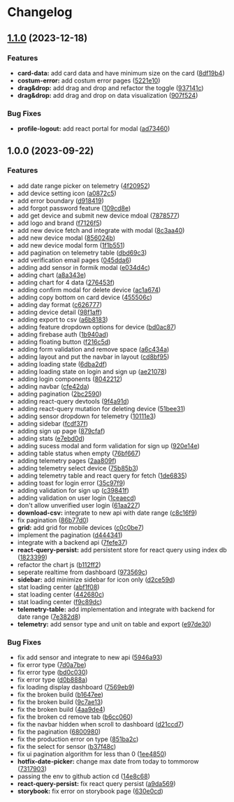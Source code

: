 # Changelog

## [1.1.0](https://github.com/jerensl/motionxy_dashboard_typescript/compare/v1.0.0...v1.1.0) (2023-12-18)


### Features

* **card-data:** add card data and have minimum size on the card ([8df19b4](https://github.com/jerensl/motionxy_dashboard_typescript/commit/8df19b406ebd975d2bcb486affd94637b5be9a58))
* **costum-error:** add costum error pages ([5221e10](https://github.com/jerensl/motionxy_dashboard_typescript/commit/5221e1060fa5aff4118e52f1ec61e12a68f9c8d7))
* **drag&drop:** add drag and drop and refactor the toggle ([937141c](https://github.com/jerensl/motionxy_dashboard_typescript/commit/937141c00c24673d08b3aaeea973fa69006aa4bc))
* **drag&drop:** add drag and drop on data visualization ([907f524](https://github.com/jerensl/motionxy_dashboard_typescript/commit/907f524d368d860a012498829e5cdec998c2534a))


### Bug Fixes

* **profile-logout:** add react portal for modal ([ad73460](https://github.com/jerensl/motionxy_dashboard_typescript/commit/ad73460506d81bd574224c14259e0ebc7730c305))

## 1.0.0 (2023-09-22)


### Features

* add date range picker on telemetry ([4f20952](https://github.com/jerensl/motionxy_dashboard_typescript/commit/4f209525ef5a42c2102a050483a4f9f925299dc2))
* add device setting icon ([a0872c5](https://github.com/jerensl/motionxy_dashboard_typescript/commit/a0872c5f13335404514e2a7d0afca640d0241cf5))
* add error boundary ([d918419](https://github.com/jerensl/motionxy_dashboard_typescript/commit/d9184198e3d0d0b00a98b116b2b5b07359390fc6))
* add forgot password feature ([109cd8e](https://github.com/jerensl/motionxy_dashboard_typescript/commit/109cd8ef9794c394d09a9b9008e7384f8a87d8e4))
* add get device and submit new device mdoal ([7878577](https://github.com/jerensl/motionxy_dashboard_typescript/commit/78785772b152ea17eba4f78ece43b95ddf129d9a))
* add logo and brand ([f7126f5](https://github.com/jerensl/motionxy_dashboard_typescript/commit/f7126f59e79006cac49ba073db40cc450cf2edab))
* add new device fetch and integrate with modal ([8c3aa40](https://github.com/jerensl/motionxy_dashboard_typescript/commit/8c3aa4022fa8cb8f066ba871059a94b291fcc3ec))
* add new device modal ([856024b](https://github.com/jerensl/motionxy_dashboard_typescript/commit/856024b6fe26d46c7b69e2ea6edfe2b2754c1a67))
* add new device modal form ([1f1b551](https://github.com/jerensl/motionxy_dashboard_typescript/commit/1f1b551b5f516c6b9577dbebec16e2f59e06705c))
* add pagination on telemetry table ([dbd69c3](https://github.com/jerensl/motionxy_dashboard_typescript/commit/dbd69c3aa846f65f3fc05d6587cd8f53c12e5426))
* add verification email pages ([045dda6](https://github.com/jerensl/motionxy_dashboard_typescript/commit/045dda603b8cc0172169b7b399501f68751e7816))
* adding add sensor in formik modal ([e034d4c](https://github.com/jerensl/motionxy_dashboard_typescript/commit/e034d4ce3cb3d6616af7f47474d354926eda7099))
* adding chart ([a8a343e](https://github.com/jerensl/motionxy_dashboard_typescript/commit/a8a343efbdc7e91676f8e71b997fbc62fd6d36cf))
* adding chart for 4 data ([276453f](https://github.com/jerensl/motionxy_dashboard_typescript/commit/276453f8ad884a5cec28948b374defb573b8a2f8))
* adding confirm modal for delete device ([ac1a674](https://github.com/jerensl/motionxy_dashboard_typescript/commit/ac1a674cfa7c1a819af03acdefdefa7444d06151))
* adding copy bottom on card device ([455506c](https://github.com/jerensl/motionxy_dashboard_typescript/commit/455506c826c4328bac61041e2bd26b1980b72f33))
* adding day format ([c626777](https://github.com/jerensl/motionxy_dashboard_typescript/commit/c62677722b65cbb19023fa616db00cb9d3e88d7a))
* adding device detail ([98f1aff](https://github.com/jerensl/motionxy_dashboard_typescript/commit/98f1aff6859c56cc775857296b335c6dcd5e5b7a))
* adding export to csv ([a6b8183](https://github.com/jerensl/motionxy_dashboard_typescript/commit/a6b81839154ed68d3578223b5801ad0c87a6f0f3))
* adding feature dropdown options for device ([bd0ac87](https://github.com/jerensl/motionxy_dashboard_typescript/commit/bd0ac87d9551cc3342f4a1f54ac487191d6be3ed))
* adding firebase auth ([1b940ad](https://github.com/jerensl/motionxy_dashboard_typescript/commit/1b940adf847b42019eb33f03e7a4a3a79da73d49))
* adding floating button ([f216c5d](https://github.com/jerensl/motionxy_dashboard_typescript/commit/f216c5dff42199a16b21b40a04cff15b1ccb0db2))
* adding form validation and remove space ([a6c434a](https://github.com/jerensl/motionxy_dashboard_typescript/commit/a6c434ab7c3638d0c0afeb461f96b36d2623760f))
* adding layout and put the navbar in layout ([cd8bf95](https://github.com/jerensl/motionxy_dashboard_typescript/commit/cd8bf951a88dbf0f5caeadfb7f6d2d8c93258125))
* adding loading state ([6dba2df](https://github.com/jerensl/motionxy_dashboard_typescript/commit/6dba2df1fa9e827dd3d5e49301f28c848f9952e4))
* adding loading state on login and sign up ([ae21078](https://github.com/jerensl/motionxy_dashboard_typescript/commit/ae21078a36582604a46f1ac9ddb32b8dbdb8037f))
* adding login components ([8042212](https://github.com/jerensl/motionxy_dashboard_typescript/commit/8042212ab7998ca38d88d574d7a87cb5685310bd))
* adding navbar ([cfe42da](https://github.com/jerensl/motionxy_dashboard_typescript/commit/cfe42da08606626dc8e1d3a218ca4a6fdb16a351))
* adding pagination ([2bc2590](https://github.com/jerensl/motionxy_dashboard_typescript/commit/2bc2590d4739e3674b2c56b28e595d33614a1bc0))
* adding react-query devtools ([9f4a91d](https://github.com/jerensl/motionxy_dashboard_typescript/commit/9f4a91d38eed094239d871dda50175a5fc7115ee))
* adding react-query mutation for deleting device ([51bee31](https://github.com/jerensl/motionxy_dashboard_typescript/commit/51bee31fd893da666ebf41dba08529416927308c))
* adding sensor dropdown for telemetry ([10111e3](https://github.com/jerensl/motionxy_dashboard_typescript/commit/10111e32917dbcad3101d7c16903cc9239192618))
* adding sidebar ([fcdf37f](https://github.com/jerensl/motionxy_dashboard_typescript/commit/fcdf37f89cb4ac54949ffeaf5e356bfd7fd48309))
* adding sign up page ([879cfaf](https://github.com/jerensl/motionxy_dashboard_typescript/commit/879cfaf0610701ca1f86dd35d2969bbdeb245ae8))
* adding stats ([e7ebd0d](https://github.com/jerensl/motionxy_dashboard_typescript/commit/e7ebd0d5fd07f1ec5582337435270edd4c93e233))
* adding sucess modal and form validation for sign up ([920e14e](https://github.com/jerensl/motionxy_dashboard_typescript/commit/920e14ee27bed5b46a862b872628837ad4d95434))
* adding table status when empty ([76bf667](https://github.com/jerensl/motionxy_dashboard_typescript/commit/76bf667ab3000b56ae80aa302e4a9d30f1a4f4b6))
* adding telemetry pages ([2aa809f](https://github.com/jerensl/motionxy_dashboard_typescript/commit/2aa809fe403496a2fb05598b66921bf430b51e4d))
* adding telemetry select device ([75b85b3](https://github.com/jerensl/motionxy_dashboard_typescript/commit/75b85b3c78c9eb2300250d3a2db8a78b2d540683))
* adding telemetry table and react query for fetch ([1de6835](https://github.com/jerensl/motionxy_dashboard_typescript/commit/1de6835d4821439a6327b2757e64a0bdbe2f87da))
* adding toast for login error ([35c97f9](https://github.com/jerensl/motionxy_dashboard_typescript/commit/35c97f9cc1e945f58e6170188a72beba0c5837e0))
* adding validation for sign up ([c39841f](https://github.com/jerensl/motionxy_dashboard_typescript/commit/c39841f36bc0f0a0c1db5b598df0688657fed74f))
* adding validation on user login ([1ceaecd](https://github.com/jerensl/motionxy_dashboard_typescript/commit/1ceaecd664fe7cb90e87d97e7974c90be359019f))
* don't allow unverified user login ([61aa227](https://github.com/jerensl/motionxy_dashboard_typescript/commit/61aa227c0685e3b99cd65f7f8baaf78d750f21cb))
* **download-csv:** integrate to new api with date range ([c8c16f9](https://github.com/jerensl/motionxy_dashboard_typescript/commit/c8c16f9101c60758771b4de6ea7ad8746baa417c))
* fix pagination ([86b77d0](https://github.com/jerensl/motionxy_dashboard_typescript/commit/86b77d048440b094be6679feef91323c27f9d8b1))
* **grid:** add grid for mobile devices ([c0c0be7](https://github.com/jerensl/motionxy_dashboard_typescript/commit/c0c0be768a2a724a9a4f3d79cb189e193e87cd51))
* implement the pagination ([d444341](https://github.com/jerensl/motionxy_dashboard_typescript/commit/d444341425df5e0d296a59811308cb83f7c3a10a))
* integrate with a backend api ([7fefe37](https://github.com/jerensl/motionxy_dashboard_typescript/commit/7fefe37dfe6a06eaa332691c2b2ebe98192b43e9))
* **react-query-persist:** add persistent store for react query using index db ([1823399](https://github.com/jerensl/motionxy_dashboard_typescript/commit/18233992390c97521a803a678b890fbd70eccdbc))
* refactor the chart js ([b112ff2](https://github.com/jerensl/motionxy_dashboard_typescript/commit/b112ff24e63f4a360f9742b20c480b02a1b78684))
* seperate realtime from dashboard ([973569c](https://github.com/jerensl/motionxy_dashboard_typescript/commit/973569cb0fa3f3f32da4040159461e4da81d0580))
* **sidebar:** add minimize sidebar for icon only ([d2ce59d](https://github.com/jerensl/motionxy_dashboard_typescript/commit/d2ce59d79accaf850bc3bdd3c3219a426e951185))
* stat loading center ([abf1f08](https://github.com/jerensl/motionxy_dashboard_typescript/commit/abf1f08b88d79a99abc12930fc20f0bf25b99ef6))
* stat loading center ([442680c](https://github.com/jerensl/motionxy_dashboard_typescript/commit/442680c862cf2dea914621e9a51e35ca87972033))
* stat loading center ([f9c89dc](https://github.com/jerensl/motionxy_dashboard_typescript/commit/f9c89dcba77bac43576451dd06da4072a4edf9c6))
* **telemetry-table:** add implementation and integrate with backend for date range ([7e382d8](https://github.com/jerensl/motionxy_dashboard_typescript/commit/7e382d8b6e67bcbed5bc424b8a823692bd1921b2))
* **telemetry:** add sensor type and unit on table and export ([e97de30](https://github.com/jerensl/motionxy_dashboard_typescript/commit/e97de30632584d234a2235db186215cfdf3c9dad))


### Bug Fixes

* fix add sensor and integrate to new api ([5946a93](https://github.com/jerensl/motionxy_dashboard_typescript/commit/5946a93d20366400a94785fcf72d04f6bf96487a))
* fix error type ([7d0a7be](https://github.com/jerensl/motionxy_dashboard_typescript/commit/7d0a7beadbf98ee7479e75cfca136f12e01a7797))
* fix error type ([bd0c030](https://github.com/jerensl/motionxy_dashboard_typescript/commit/bd0c030a88fbd2828a2f7ef09afcf311ddb44afc))
* fix error type ([d0b888a](https://github.com/jerensl/motionxy_dashboard_typescript/commit/d0b888a83578adab7879b8c2ae3401607b50e820))
* fix loading display dashboard ([7569eb9](https://github.com/jerensl/motionxy_dashboard_typescript/commit/7569eb925b88eb134dff3d891b8fbe217f444d27))
* fix the broken build ([b1647ee](https://github.com/jerensl/motionxy_dashboard_typescript/commit/b1647ee34c6e12bbea4619f5c93cebe71fc984f9))
* fix the broken build ([9c7ae13](https://github.com/jerensl/motionxy_dashboard_typescript/commit/9c7ae1364352ce7bea1b618ea80608675c0ddd0a))
* fix the broken build ([4aa9de4](https://github.com/jerensl/motionxy_dashboard_typescript/commit/4aa9de4a35e47510dddd15e82c3a180fe9e4a3cf))
* fix the broken cd remove tab ([b6cc060](https://github.com/jerensl/motionxy_dashboard_typescript/commit/b6cc06082f7d598e2841862313dcb90111547458))
* fix the navbar hidden when scroll to dashboard ([d21ccd7](https://github.com/jerensl/motionxy_dashboard_typescript/commit/d21ccd7eaeaee18ae71486fb5f9b3a3c3f6a563a))
* fix the pagination ([6800980](https://github.com/jerensl/motionxy_dashboard_typescript/commit/68009802825bc4627e522ad2d0398858cd96b9c4))
* fix the production error on type ([851ba2c](https://github.com/jerensl/motionxy_dashboard_typescript/commit/851ba2c15277b989fe899e9b38f3a9a9878f430a))
* fix the select for sensor ([b37f48c](https://github.com/jerensl/motionxy_dashboard_typescript/commit/b37f48c0136ea86785de373d989e796dde10fa51))
* fix ui pagination algorithm for less than 0 ([1ee4850](https://github.com/jerensl/motionxy_dashboard_typescript/commit/1ee4850cd27455809521964e6785daf3d93644bb))
* **hotfix-date-picker:** change max date from today to tommorow ([7317903](https://github.com/jerensl/motionxy_dashboard_typescript/commit/73179031bc7c1515a3df0308d3748cd8a092a8e1))
* passing the env to github action cd ([14e8c68](https://github.com/jerensl/motionxy_dashboard_typescript/commit/14e8c686cbaa0ab90e60415f27aa9790cf066091))
* **react-query-persist:** fix react query persist ([a9da569](https://github.com/jerensl/motionxy_dashboard_typescript/commit/a9da569a96371eb78f4bc55198445d8786b4460d))
* **storybook:** fix error on storybook page ([630e0cd](https://github.com/jerensl/motionxy_dashboard_typescript/commit/630e0cdf8951c88cdf3bf036767f36097cfa7dd0))
